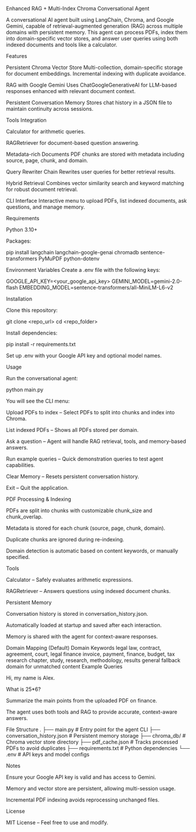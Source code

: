 Enhanced RAG + Multi-Index Chroma Conversational Agent

A conversational AI agent built using LangChain, Chroma, and Google Gemini, capable of retrieval-augmented generation (RAG) across multiple domains with persistent memory. This agent can process PDFs, index them into domain-specific vector stores, and answer user queries using both indexed documents and tools like a calculator.

Features

Persistent Chroma Vector Store
Multi-collection, domain-specific storage for document embeddings. Incremental indexing with duplicate avoidance.

RAG with Google Gemini
Uses ChatGoogleGenerativeAI for LLM-based responses enhanced with relevant document context.

Persistent Conversation Memory
Stores chat history in a JSON file to maintain continuity across sessions.

Tools Integration

Calculator for arithmetic queries.

RAGRetriever for document-based question answering.

Metadata-rich Documents
PDF chunks are stored with metadata including source, page, chunk, and domain.

Query Rewriter Chain
Rewrites user queries for better retrieval results.

Hybrid Retrieval
Combines vector similarity search and keyword matching for robust document retrieval.

CLI Interface
Interactive menu to upload PDFs, list indexed documents, ask questions, and manage memory.

Requirements

Python 3.10+

Packages:

pip install langchain langchain-google-genai chromadb sentence-transformers PyMuPDF python-dotenv


Environment Variables
Create a .env file with the following keys:

GOOGLE_API_KEY=<your_google_api_key>
GEMINI_MODEL=gemini-2.0-flash
EMBEDDING_MODEL=sentence-transformers/all-MiniLM-L6-v2

Installation

Clone this repository:

git clone <repo_url>
cd <repo_folder>


Install dependencies:

pip install -r requirements.txt


Set up .env with your Google API key and optional model names.

Usage

Run the conversational agent:

python main.py


You will see the CLI menu:

Upload PDFs to index – Select PDFs to split into chunks and index into Chroma.

List indexed PDFs – Shows all PDFs stored per domain.

Ask a question – Agent will handle RAG retrieval, tools, and memory-based answers.

Run example queries – Quick demonstration queries to test agent capabilities.

Clear Memory – Resets persistent conversation history.

Exit – Quit the application.

PDF Processing & Indexing

PDFs are split into chunks with customizable chunk_size and chunk_overlap.

Metadata is stored for each chunk (source, page, chunk, domain).

Duplicate chunks are ignored during re-indexing.

Domain detection is automatic based on content keywords, or manually specified.

Tools

Calculator – Safely evaluates arithmetic expressions.

RAGRetriever – Answers questions using indexed document chunks.

Persistent Memory

Conversation history is stored in conversation_history.json.

Automatically loaded at startup and saved after each interaction.

Memory is shared with the agent for context-aware responses.

Domain Mapping (Default)
Domain	Keywords
legal	law, contract, agreement, court, legal
finance	invoice, payment, finance, budget, tax
research	chapter, study, research, methodology, results
general	fallback domain for unmatched content
Example Queries

Hi, my name is Alex.

What is 25*6?

Summarize the main points from the uploaded PDF on finance.

The agent uses both tools and RAG to provide accurate, context-aware answers.

File Structure
.
├── main.py                  # Entry point for the agent CLI
├── conversation_history.json # Persistent memory storage
├── chroma_db/               # Chroma vector store directory
├── pdf_cache.json           # Tracks processed PDFs to avoid duplicates
├── requirements.txt         # Python dependencies
└── .env                     # API keys and model configs

Notes

Ensure your Google API key is valid and has access to Gemini.

Memory and vector store are persistent, allowing multi-session usage.

Incremental PDF indexing avoids reprocessing unchanged files.

License

MIT License – Feel free to use and modify.

